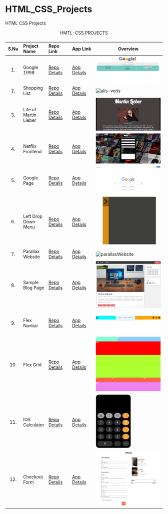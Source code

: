 # HTML_CSS_Projects
HTML CSS Projects

<table class="table">
  <caption>HMTL-CSS PROJECTS<caption>
  <thead>
    <tr>
      <th width="10%">S.Nu</td>
      <th align="left" width="15%">Project Name</th>
      <th align="left" width="15%">Repo Link</th>
      <th align="left" width="15%">App Link</th>
      <th align="center">Overview</th>
    </tr>
  </thead>
  <tbody>
     <tr>
      <td align=center >1.</td>
      <td>Google 1998</td>
      <td><a href="https://github.com/Tolga-Han-Yilmaz/google_1998" target="_blank">Repo Details</td>
      <td><a href="https://tolga-han-yilmaz.github.io/google_1998/" target="_blank">App Details</td>
      <td><img src="./img/google1998.png" alt="google1998"></td>
    </tr>
    <tr>
      <td align=center >2.</td>
      <td>Shopping List</td>
      <td><a href="https://github.com/Tolga-Han-Yilmaz/Alis-veris-Project" target="_blank">Repo Details</td>
      <td><a href="https://tolga-han-yilmaz.github.io/Alis-veris-Project/" target="_blank">App Details</td>
      <td><img src="./img/2-alısveris.png" alt="alis-veris"></td>
    </tr>
    <tr>
      <td align=center >3.</td>
      <td>Life of Martin Lieber</td>
      <td><a href="https://github.com/Tolga-Han-Yilmaz/Martin-Lieber" target="_blank">Repo Details</td>
      <td><a href="https://tolga-han-yilmaz.github.io/Martin-Lieber/" target="_blank">App Details</td>
      <td><img src="./img/3-martinlieber.gif" alt="martinlieber"></td>
    </tr>
    <tr>
      <td align=center >4.</td>
      <td>Netflix Frontend</td>
      <td><a href="https://github.com/Tolga-Han-Yilmaz/Survey-From-Project" target="_blank">Repo Details</td>
      <td><a href="https://tolga-han-yilmaz.github.io/Survey-From-Project/" target="_blank">App Details</td>
      <td><img src="./img/4-netflix.png" alt="netflix"></td>
    </tr>
    <tr>
      <td align=center >5.</td>
      <td>Google Page</td>
      <td><a href="https://github.com/Tolga-Han-Yilmaz/google-landing-project" target="_blank">Repo Details</td>
      <td><a href="https://tolga-han-yilmaz.github.io/google-landing-project/" target="_blank">App Details</td>
      <td><img src="./img/5-google.gif" alt="google"></td>
    </tr>
    <tr>
      <td align=center >6.</td>
      <td>Left Drop Down Menu</td>
      <td><a href="https://github.com/Tolga-Han-Yilmaz/sol-acilir-menu" target="_blank">Repo Details</td>
      <td><a href="https://tolga-han-yilmaz.github.io/sol-acilir-menu/" target="_blank">App Details</td>
      <td><img src="./img/6-menu.gif" alt="menu"></td>
    </tr>
    <tr>
      <td align=center >7.</td>
      <td>Parallax Website</td>
      <td><a href="https://github.com/Tolga-Han-Yilmaz/ParallaxWebsite" target="_blank">Repo Details</td>
      <td><a href="https://tolga-han-yilmaz.github.io/ParallaxWebsite/" target="_blank">App Details</td>
      <td><img src="./img/7-parallaxwebsite.gif" alt="parallaxWebsite"></td>
    </tr>
    <tr>
      <td align=center >8.</td>
      <td>Sample Blog Page</td>
      <td><a href="https://github.com/Tolga-Han-Yilmaz/blog-project" target="_blank">Repo Details</td>
      <td><a href="https://tolga-han-yilmaz.github.io/blog-project/" target="_blank">App Details</td>
      <td><img src="./img/8-blog.gif" alt="blog page"></td>
    </tr>
    <tr>
      <td align=center >9.</td>
      <td>Flex Navbar</td>
      <td><a href="https://github.com/Tolga-Han-Yilmaz/flex-navbar" target="_blank">Repo Details</td>
      <td><a href="https://tolga-han-yilmaz.github.io/flex-navbar/" target="_blank">App Details</td>
      <td><img src="./img/9-flex-navbar.gif" alt="navbar"></td>
    </tr>
    <tr>
      <td align=center >10.</td>
      <td>Flex Grid</td>
      <td><a href="https://github.com/Tolga-Han-Yilmaz/flex-grid" target="_blank">Repo Details</td>
      <td><a href="https://tolga-han-yilmaz.github.io/flex-grid/" target="_blank">App Details</td>
      <td><img src="./img/10-grid.png" alt="grid" height="175px"></td>
    </tr>
    <tr>
      <td align=center >11.</td>
      <td>İOS Calculator</td>
      <td><a href="https://github.com/Tolga-Han-Yilmaz/IOS_Calculator" target="_blank">Repo Details</td>
      <td><a href="https://tolga-han-yilmaz.github.io/IOS_Calculator/" target="_blank">App Details</td>
      <td><img src="./img/11-iosCalculator.gif" alt="IOS Calculator" height="175px"></td>
    </tr>
    <tr>
      <td align=center >12.</td>
      <td>Checkout Form</td>
      <td><a href="https://github.com/Tolga-Han-Yilmaz/checkout-form" target="_blank">Repo Details</td>
      <td><a href="https://tolga-han-yilmaz.github.io/checkout-form/" target="_blank">App Details</td>
      <td><img src="./img/12-checkoutform.png" alt="checkout form" height="175px"></td>
    </tr>
   </tbody>
</table>